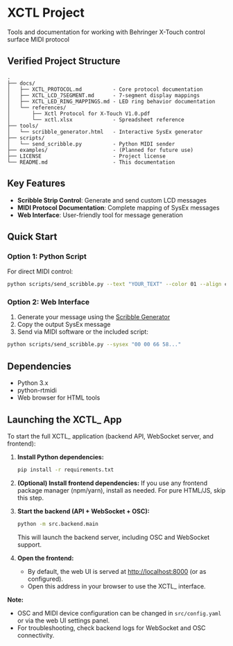 # XCTL Project

Tools and documentation for working with Behringer X-Touch control surface MIDI protocol

## Verified Project Structure

```
.
├── docs/
│   ├── XCTL_PROTOCOL.md          - Core protocol documentation
│   ├── XCTL_LCD_7SEGMENT.md      - 7-segment display mappings
│   ├── XCTL_LED_RING_MAPPINGS.md - LED ring behavior documentation
│   └── references/
│       ├── Xctl Protocol for X-Touch V1.0.pdf
│       └── xctl.xlsx             - Spreadsheet reference
├── tools/
│   └── scribble_generator.html   - Interactive SysEx generator
├── scripts/
│   └── send_scribble.py          - Python MIDI sender
├── examples/                     - (Planned for future use)
├── LICENSE                       - Project license
└── README.md                     - This documentation
```

## Key Features

- **Scribble Strip Control**: Generate and send custom LCD messages
- **MIDI Protocol Documentation**: Complete mapping of SysEx messages
- **Web Interface**: User-friendly tool for message generation

## Quick Start

### Option 1: Python Script
For direct MIDI control:
```bash
python scripts/send_scribble.py --text "YOUR_TEXT" --color 01 --align center
```

### Option 2: Web Interface
1. Generate your message using the [Scribble Generator](https://dewiweb.github.io/XCTL_/tools/scribble_generator.html)
2. Copy the output SysEx message
3. Send via MIDI software or the included script:
```bash
python scripts/send_scribble.py --sysex "00 00 66 58..."
```

## Dependencies

- Python 3.x
- python-rtmidi
- Web browser for HTML tools

## Launching the XCTL_ App

To start the full XCTL_ application (backend API, WebSocket server, and frontend):

1. **Install Python dependencies:**
   ```bash
   pip install -r requirements.txt
   ```

2. **(Optional) Install frontend dependencies:**
   If you use any frontend package manager (npm/yarn), install as needed. For pure HTML/JS, skip this step.

3. **Start the backend (API + WebSocket + OSC):**
   ```bash
   python -m src.backend.main
   ```
   This will launch the backend server, including OSC and WebSocket support.

4. **Open the frontend:**
   - By default, the web UI is served at [http://localhost:8000](http://localhost:8000) (or as configured).
   - Open this address in your browser to use the XCTL_ interface.

**Note:**
- OSC and MIDI device configuration can be changed in `src/config.yaml` or via the web UI settings panel.
- For troubleshooting, check backend logs for WebSocket and OSC connectivity.
